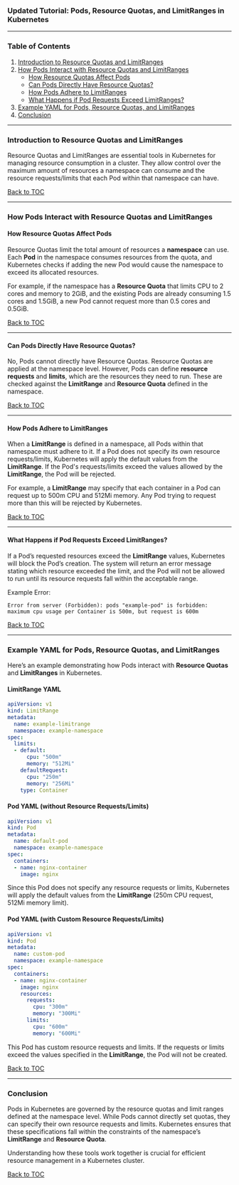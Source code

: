 ### Updated Tutorial: Pods, Resource Quotas, and LimitRanges in Kubernetes

---

### Table of Contents

1. [Introduction to Resource Quotas and LimitRanges](#introduction-to-resource-quotas-and-limitranges)
2. [How Pods Interact with Resource Quotas and LimitRanges](#how-pods-interact-with-resource-quotas-and-limitaranges)
   - [How Resource Quotas Affect Pods](#how-resource-quotas-affect-pods)
   - [Can Pods Directly Have Resource Quotas?](#can-pods-directly-have-resource-quotas)
   - [How Pods Adhere to LimitRanges](#how-pods-adhere-to-limitaranges)
   - [What Happens if Pod Requests Exceed LimitRanges?](#what-happens-if-pod-requests-exceed-limitaranges)
3. [Example YAML for Pods, Resource Quotas, and LimitRanges](#example-yaml-for-pods-resource-quotas-and-limitaranges)
4. [Conclusion](#conclusion)

---

### Introduction to Resource Quotas and LimitRanges

Resource Quotas and LimitRanges are essential tools in Kubernetes for managing resource consumption in a cluster. They allow control over the maximum amount of resources a namespace can consume and the resource requests/limits that each Pod within that namespace can have.

[Back to TOC](#table-of-contents)

---

### How Pods Interact with Resource Quotas and LimitRanges

#### How Resource Quotas Affect Pods

Resource Quotas limit the total amount of resources a **namespace** can use. Each **Pod** in the namespace consumes resources from the quota, and Kubernetes checks if adding the new Pod would cause the namespace to exceed its allocated resources.

For example, if the namespace has a **Resource Quota** that limits CPU to 2 cores and memory to 2GiB, and the existing Pods are already consuming 1.5 cores and 1.5GiB, a new Pod cannot request more than 0.5 cores and 0.5GiB.

[Back to TOC](#table-of-contents)

---

#### Can Pods Directly Have Resource Quotas?

No, Pods cannot directly have Resource Quotas. Resource Quotas are applied at the namespace level. However, Pods can define **resource requests** and **limits**, which are the resources they need to run. These are checked against the **LimitRange** and **Resource Quota** defined in the namespace.

[Back to TOC](#table-of-contents)

---

#### How Pods Adhere to LimitRanges

When a **LimitRange** is defined in a namespace, all Pods within that namespace must adhere to it. If a Pod does not specify its own resource requests/limits, Kubernetes will apply the default values from the **LimitRange**. If the Pod's requests/limits exceed the values allowed by the **LimitRange**, the Pod will be rejected.

For example, a **LimitRange** may specify that each container in a Pod can request up to 500m CPU and 512Mi memory. Any Pod trying to request more than this will be rejected by Kubernetes.

[Back to TOC](#table-of-contents)

---

#### What Happens if Pod Requests Exceed LimitRanges?

If a Pod’s requested resources exceed the **LimitRange** values, Kubernetes will block the Pod’s creation. The system will return an error message stating which resource exceeded the limit, and the Pod will not be allowed to run until its resource requests fall within the acceptable range.

Example Error:
```plaintext
Error from server (Forbidden): pods "example-pod" is forbidden: 
maximum cpu usage per Container is 500m, but request is 600m
```

[Back to TOC](#table-of-contents)

---

### Example YAML for Pods, Resource Quotas, and LimitRanges

Here’s an example demonstrating how Pods interact with **Resource Quotas** and **LimitRanges** in Kubernetes.

#### LimitRange YAML

```yaml
apiVersion: v1
kind: LimitRange
metadata:
  name: example-limitrange
  namespace: example-namespace
spec:
  limits:
  - default:
      cpu: "500m"
      memory: "512Mi"
    defaultRequest:
      cpu: "250m"
      memory: "256Mi"
    type: Container
```

#### Pod YAML (without Resource Requests/Limits)

```yaml
apiVersion: v1
kind: Pod
metadata:
  name: default-pod
  namespace: example-namespace
spec:
  containers:
  - name: nginx-container
    image: nginx
```

Since this Pod does not specify any resource requests or limits, Kubernetes will apply the default values from the **LimitRange** (250m CPU request, 512Mi memory limit).

#### Pod YAML (with Custom Resource Requests/Limits)

```yaml
apiVersion: v1
kind: Pod
metadata:
  name: custom-pod
  namespace: example-namespace
spec:
  containers:
  - name: nginx-container
    image: nginx
    resources:
      requests:
        cpu: "300m"
        memory: "300Mi"
      limits:
        cpu: "600m"
        memory: "600Mi"
```

This Pod has custom resource requests and limits. If the requests or limits exceed the values specified in the **LimitRange**, the Pod will not be created.

[Back to TOC](#table-of-contents)

---

### Conclusion

Pods in Kubernetes are governed by the resource quotas and limit ranges defined at the namespace level. While Pods cannot directly set quotas, they can specify their own resource requests and limits. Kubernetes ensures that these specifications fall within the constraints of the namespace’s **LimitRange** and **Resource Quota**.

Understanding how these tools work together is crucial for efficient resource management in a Kubernetes cluster.

[Back to TOC](#table-of-contents)

